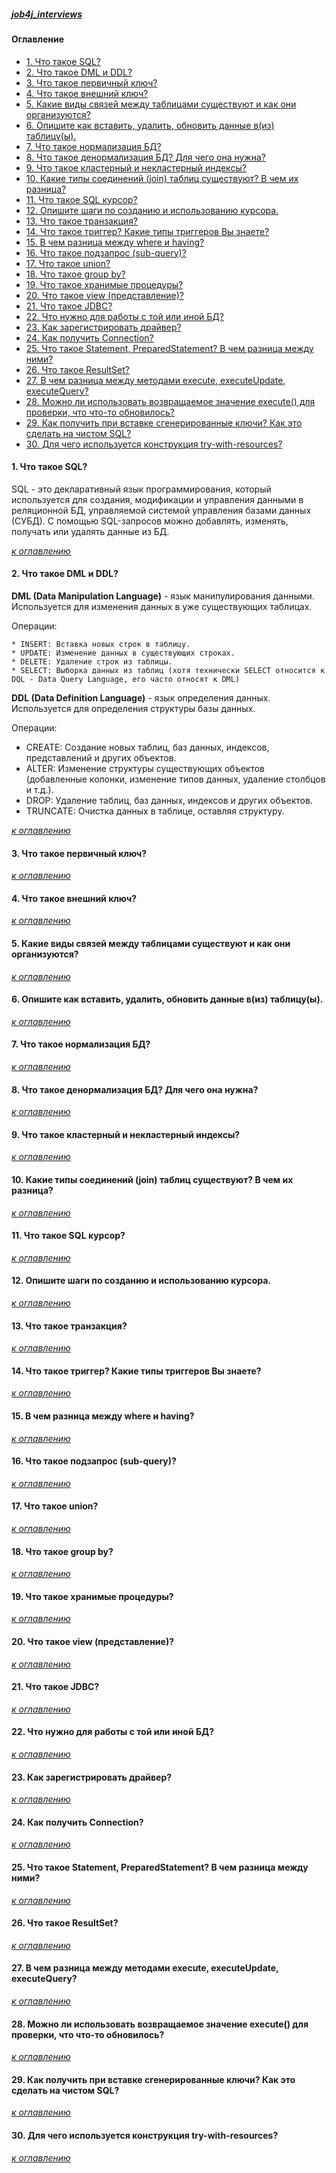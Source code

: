 ##### [job4j_interviews](https://github.com/shaporen/job4j_interviews/blob/main/README.md)
#### Оглавление
+ [1. Что такое SQL?](#1-Что-такое-SQL)
+ [2. Что такое DML и DDL?](#2-Что-такое-DML-и-DDL)
+ [3. Что такое первичный ключ?](#3-Что-такое-первичный-ключ)
+ [4. Что такое внешний ключ?](#4-Что-такое-внешний-ключ)
+ [5. Какие виды связей между таблицами существуют и как они организуются?](#5-Какие-виды-связей-между-таблицами-существуют-и-как-они-организуются)
+ [6. Опишите как вставить, удалить, обновить данные в(из) таблицу(ы).](#6-Опишите-как-вставить-удалить-обновить-данные-виз-таблицуы)
+ [7. Что такое нормализация БД?](#7-Что-такое-нормализация-БД)
+ [8. Что такое денормализация БД? Для чего она нужна?](#8-Что-такое-денормализация-БД-Для-чего-она-нужна)
+ [9. Что такое кластерный и некластерный индексы?](#9-Что-такое-кластерный-и-некластерный-индексы)
+ [10. Какие типы соединений (join) таблиц существуют? В чем их разница?](#10-Какие-типы-соединений-join-таблиц-существуют-В-чем-их-разница)
+ [11. Что такое SQL курсор?](#11-Что-такое-SQL-курсор)
+ [12. Опишите шаги по созданию и использованию курсора.](#12-Опишите-шаги-по-созданию-и-использованию-курсора)
+ [13. Что такое транзакция?](#13-Что-такое-транзакция)
+ [14. Что такое триггер? Какие типы триггеров Вы знаете?](#14-Что-такое-триггер-Какие-типы-триггеров-Вы-знаете)
+ [15. В чем разница между where и having?](#15-В-чем-разница-между-where-и-having)
+ [16. Что такое подзапрос (sub-query)?](#16-Что-такое-подзапрос-sub-query)
+ [17. Что такое union?](#17-Что-такое-union)
+ [18. Что такое group by?](#18-Что-такое-group-by)
+ [19. Что такое хранимые процедуры?](#19-Что-такое-хранимые-процедуры)
+ [20. Что такое view (представление)?](#20-Что-такое-view-представление)
+ [21. Что такое JDBC?](#21-Что-такое-JDBC)
+ [22. Что нужно для работы с той или иной БД?](#22-Что-нужно-для-работы-с-той-или-иной-БД)
+ [23. Как зарегистрировать драйвер?](#23-Как-зарегистрировать-драйвер)
+ [24. Как получить Connection?](#24-Как-получить-Connection)
+ [25. Что такое Statement, PreparedStatement? В чем разница между ними?](#25-Что-такое-Statement-PreparedStatement-В-чем-разница-между-ними)
+ [26. Что такое ResultSet?](#26-Что-такое-ResultSet)
+ [27. В чем разница между методами execute, executeUpdate, executeQuery?](#27-В-чем-разница-между-методами-execute-executeUpdate-executeQuery)
+ [28. Можно ли использовать возвращаемое значение execute() для проверки, что что-то обновилось?](#28-Можно-ли-использовать-возвращаемое-значение-execute-для-проверки-что-что-то-обновилось)
+ [29. Как получить при вставке сгенерированные ключи? Как это сделать на чистом SQL?](#29-Как-получить-при-вставке-сгенерированные-ключи-Как-это-сделать-на-чистом-SQL)
+ [30. Для чего используется конструкция try-with-resources?](#30-Для-чего-используется-конструкция-try-with-resources)



#### 1. Что такое SQL?

SQL - это декларативный язык программирования, который используется для создания, модификации и управления данными в реляционной БД, управляемой системой управления базами данных (СУБД). С помощью SQL-запросов можно добавлять, изменять, получать или удалять данные из БД.

[_к оглавлению_](#Оглавление)
#### 2. Что такое DML и DDL?

**DML (Data Manipulation Language)** - язык манипулирования данными. Используется для изменения данных в уже существующих таблицах.

Операции: 

    * INSERT: Вставка новых строк в таблицу.
    * UPDATE: Изменение данных в существующих строках.
    * DELETE: Удаление строк из таблицы.
    * SELECT: Выборка данных из таблиц (хотя технически SELECT относится к DQL - Data Query Language, его часто относят к DML)

**DDL (Data Definition Language)** - язык определения данных. Используется для определения структуры базы данных.

Операции:

* CREATE: Создание новых таблиц, баз данных, индексов, представлений и других объектов.
* ALTER: Изменение структуры существующих объектов (добавленные колонки, изменение типов данных, удаление столбцов и т.д.).
* DROP: Удаление таблиц, баз данных, индексов и других объектов.
* TRUNCATE: Очистка данных в таблице, оставляя структуру.

[_к оглавлению_](#Оглавление)
#### 3. Что такое первичный ключ?
[_к оглавлению_](#Оглавление)
#### 4. Что такое внешний ключ?
[_к оглавлению_](#Оглавление)
#### 5. Какие виды связей между таблицами существуют и как они организуются?
[_к оглавлению_](#Оглавление)
#### 6. Опишите как вставить, удалить, обновить данные в(из) таблицу(ы).
[_к оглавлению_](#Оглавление)
#### 7. Что такое нормализация БД?
[_к оглавлению_](#Оглавление)
#### 8. Что такое денормализация БД? Для чего она нужна?
[_к оглавлению_](#Оглавление)
#### 9. Что такое кластерный и некластерный индексы?
[_к оглавлению_](#Оглавление)
#### 10. Какие типы соединений (join) таблиц существуют? В чем их разница?
[_к оглавлению_](#Оглавление)
#### 11. Что такое SQL курсор?
[_к оглавлению_](#Оглавление)
#### 12. Опишите шаги по созданию и использованию курсора.
[_к оглавлению_](#Оглавление)
#### 13. Что такое транзакция?
[_к оглавлению_](#Оглавление)
#### 14. Что такое триггер? Какие типы триггеров Вы знаете?
[_к оглавлению_](#Оглавление)
#### 15. В чем разница между where и having?
[_к оглавлению_](#Оглавление)
#### 16. Что такое подзапрос (sub-query)?
[_к оглавлению_](#Оглавление)
#### 17. Что такое union?
[_к оглавлению_](#Оглавление)
#### 18. Что такое group by?
[_к оглавлению_](#Оглавление)
#### 19. Что такое хранимые процедуры?
[_к оглавлению_](#Оглавление)
#### 20. Что такое view (представление)?
[_к оглавлению_](#Оглавление)
#### 21. Что такое JDBC?
[_к оглавлению_](#Оглавление)
#### 22. Что нужно для работы с той или иной БД?
[_к оглавлению_](#Оглавление)
#### 23. Как зарегистрировать драйвер?
[_к оглавлению_](#Оглавление)
#### 24. Как получить Connection?
[_к оглавлению_](#Оглавление)
#### 25. Что такое Statement, PreparedStatement? В чем разница между ними?
[_к оглавлению_](#Оглавление)
#### 26. Что такое ResultSet?
[_к оглавлению_](#Оглавление)
#### 27. В чем разница между методами execute, executeUpdate, executeQuery?
[_к оглавлению_](#Оглавление)
#### 28. Можно ли использовать возвращаемое значение execute() для проверки, что что-то обновилось?
[_к оглавлению_](#Оглавление)
#### 29. Как получить при вставке сгенерированные ключи? Как это сделать на чистом SQL?
[_к оглавлению_](#Оглавление)
#### 30. Для чего используется конструкция try-with-resources?
[_к оглавлению_](#Оглавление)
